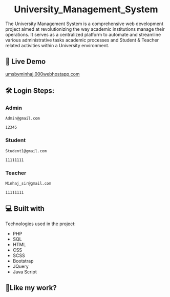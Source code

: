 <h1 align="center" id="title">University_Management_System</h1>

<p id="description">The University Management System is a comprehensive web development project aimed at revolutionizing the way academic institutions manage their operations. It serves as a centralized platform to automate and streamline various administrative tasks academic processes and Student & Teacher related activities within a University environment.</p>

<h2>🚀 Live Demo</h2>

[umsbyminhaj.000webhostapp.com](umsbyminhaj.000webhostapp.com)

<h2>🛠️ Login Steps:</h2>

<h3>Admin</h3>

```
Admin@gmail.com
```

```
12345
```

<h3>Student</h3>

```
Student1@gmail.com
```

```
11111111
```

<h3>Teacher</h3>

```
Minhaj_sir@gmail.com
```

```
11111111
```


  
<h2>💻 Built with</h2>

Technologies used in the project:

*   PHP
*   SQL
*   HTML
*   CSS
*   SCSS
*   Bootstrap
*   JQuery
*   Java Script

<h2>💖Like my work?</h2>
